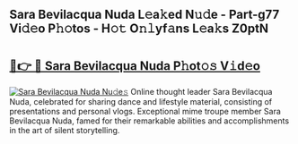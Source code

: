 ## Sara Bevilacqua Nuda L𝚎a𝚔ed N𝚞𝚍e - Part-g77 Vi𝚍𝚎o P𝚑𝚘tos - H𝚘𝚝 O𝚗𝚕yf𝚊ns L𝚎a𝚔s Z0ptN

# <h2><a href="http://kfa9nm.oniu.top/?m=Sara+Bevilacqua+Nuda">🔗👉 🔴 Sara Bevilacqua Nuda P𝚑ot𝚘𝚜 V𝚒d𝚎o</a></h2>

[![Sara Bevilacqua Nuda Nu𝚍e𝚜](https://i.imgur.com/0qMVB7G.gif)](http://kfa9nm.oniu.top/?m=Sara+Bevilacqua+Nuda)
Online thought leader Sara Bevilacqua Nuda, celebrated for sharing dance and lifestyle material, consisting of presentations and personal vlogs. Exceptional mime troupe member Sara Bevilacqua Nuda, famed for their remarkable abilities and accomplishments in the art of silent storytelling.  
